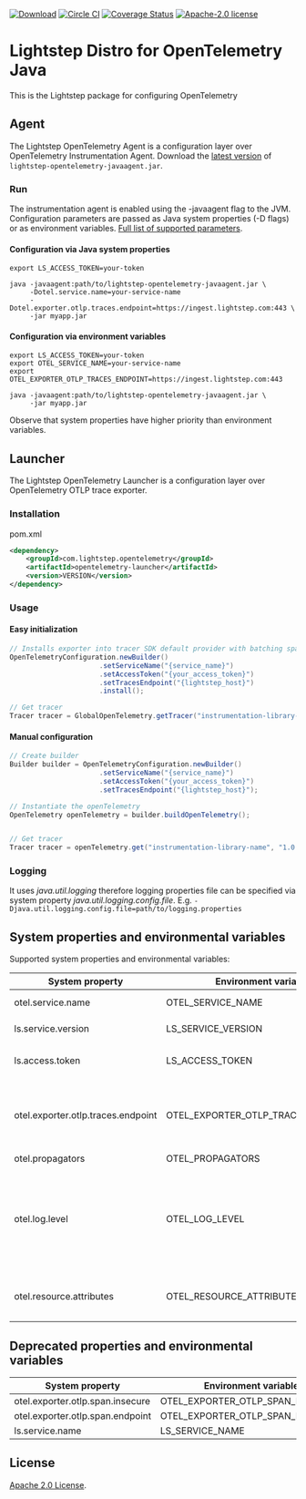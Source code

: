 [![Download](https://img.shields.io/maven-central/v/com.lightstep.opentelemetry/opentelemetry-launcher.svg)](http://search.maven.org/#search%7Cga%7C1%7Ccom.lightstep.opentelemetry%20opentelemetry-launcher) [![Circle CI](https://circleci.com/gh/lightstep/otel-launcher-java.svg?style=shield)](https://circleci.com/gh/lightstep/otel-launcher-java) [![Coverage Status](https://coveralls.io/repos/github/lightstep/otel-launcher-java/badge.svg)](https://coveralls.io/github/lightstep/otel-launcher-java) [![Apache-2.0 license](https://img.shields.io/badge/license-Apache%202.0-blue.svg)](https://opensource.org/licenses/Apache-2.0)

# Lightstep Distro for OpenTelemetry Java

This is the Lightstep package for configuring OpenTelemetry

## Agent
The Lightstep OpenTelemetry Agent is a configuration layer over OpenTelemetry Instrumentation Agent.
Download the [latest version](https://github.com/lightstep/otel-launcher-java/releases/latest/download/lightstep-opentelemetry-javaagent.jar)
of `lightstep-opentelemetry-javaagent.jar`.

### Run

The instrumentation agent is enabled using the -javaagent flag to the JVM.
Configuration parameters are passed as Java system properties (-D flags) or 
as environment variables. [Full list of supported parameters](#system-properties-and-environmental-variables).

#### Configuration via Java system properties

```shell script
export LS_ACCESS_TOKEN=your-token

java -javaagent:path/to/lightstep-opentelemetry-javaagent.jar \
     -Dotel.service.name=your-service-name
     -Dotel.exporter.otlp.traces.endpoint=https://ingest.lightstep.com:443 \
     -jar myapp.jar
```

#### Configuration via environment variables

```shell script
export LS_ACCESS_TOKEN=your-token
export OTEL_SERVICE_NAME=your-service-name
export OTEL_EXPORTER_OTLP_TRACES_ENDPOINT=https://ingest.lightstep.com:443

java -javaagent:path/to/lightstep-opentelemetry-javaagent.jar \
     -jar myapp.jar
```

Observe that system properties have higher priority than environment variables.

## Launcher

The Lightstep OpenTelemetry Launcher is a configuration layer over OpenTelemetry OTLP trace exporter.

### Installation

pom.xml

```xml
<dependency>
    <groupId>com.lightstep.opentelemetry</groupId>
    <artifactId>opentelemetry-launcher</artifactId>
    <version>VERSION</version>
</dependency>
```

### Usage

#### Easy initialization

```java
// Installs exporter into tracer SDK default provider with batching span processor.
OpenTelemetryConfiguration.newBuilder()
                      .setServiceName("{service_name}")
                      .setAccessToken("{your_access_token}")
                      .setTracesEndpoint("{lightstep_host}")
                      .install();

// Get tracer
Tracer tracer = GlobalOpenTelemetry.getTracer("instrumentation-library-name", "1.0.0");
```

#### Manual configuration

```java
// Create builder
Builder builder = OpenTelemetryConfiguration.newBuilder()
                      .setServiceName("{service_name}")
                      .setAccessToken("{your_access_token}")
                      .setTracesEndpoint("{lightstep_host}");

// Instantiate the openTelemetry
OpenTelemetry openTelemetry = builder.buildOpenTelemetry();


// Get tracer
Tracer tracer = openTelemetry.get("instrumentation-library-name", "1.0.0");
```

### Logging

It uses _java.util.logging_ therefore logging properties file can be specified via system property 
_java.util.logging.config.file_. E.g. `-Djava.util.logging.config.file=path/to/logging.properties`

## System properties and environmental variables
Supported system properties and environmental variables:

| System property                    | Environment variable               | Purpose                                                                           | Default              | 
|------------------------------------|------------------------------------|-----------------------------------------------------------------------------------|----------------------|       
| otel.service.name                  | OTEL_SERVICE_NAME                  | Service name                                                                      |                      |
| ls.service.version                 | LS_SERVICE_VERSION                 | Service version                                                                   |                      |                        
| ls.access.token                    | LS_ACCESS_TOKEN                    | Token for Lightstep access                                                        |                      |                        
| otel.exporter.otlp.traces.endpoint | OTEL_EXPORTER_OTLP_TRACES_ENDPOINT | Satellite URL, should start with _http://_ or _https://_                          | https://ingest.lightstep.com:443 |
| otel.propagators                   | OTEL_PROPAGATORS                   | Propagator                                                                        | b3multi              |
| otel.log.level                     | OTEL_LOG_LEVEL                     | Log level for agent, to see more messages set to _debug_, to disable set to _off_ | info                 |
| otel.resource.attributes           | OTEL_RESOURCE_ATTRIBUTES           | Comma separated key-value pairs                                                   |                      |

## Deprecated properties and environmental variables

| System property                    | Environment variable             |
|------------------------------------|----------------------------------|
| otel.exporter.otlp.span.insecure   | OTEL_EXPORTER_OTLP_SPAN_INSECURE |
| otel.exporter.otlp.span.endpoint   | OTEL_EXPORTER_OTLP_SPAN_ENDPOINT |
| ls.service.name                    | LS_SERVICE_NAME                  |

## License

[Apache 2.0 License](./LICENSE).
